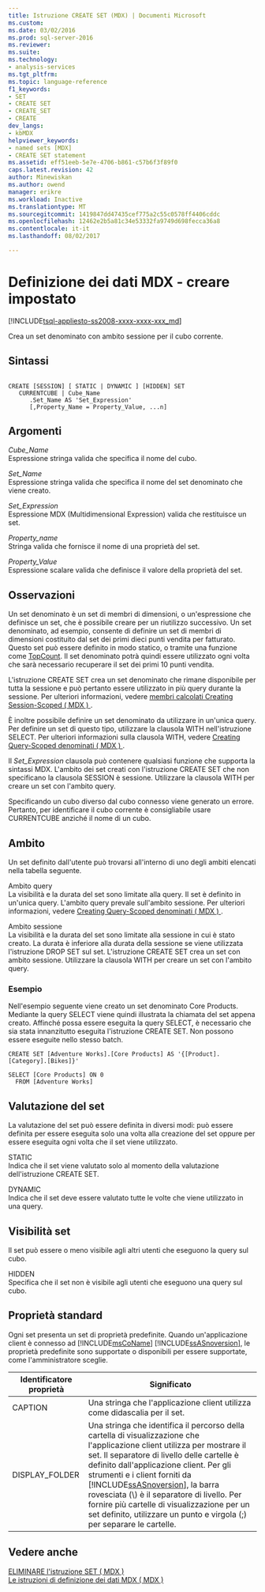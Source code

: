 ```yaml
---
title: Istruzione CREATE SET (MDX) | Documenti Microsoft
ms.custom: 
ms.date: 03/02/2016
ms.prod: sql-server-2016
ms.reviewer: 
ms.suite: 
ms.technology:
- analysis-services
ms.tgt_pltfrm: 
ms.topic: language-reference
f1_keywords:
- SET
- CREATE SET
- CREATE_SET
- CREATE
dev_langs:
- kbMDX
helpviewer_keywords:
- named sets [MDX]
- CREATE SET statement
ms.assetid: eff51eeb-5e7e-4706-b861-c57b6f3f89f0
caps.latest.revision: 42
author: Minewiskan
ms.author: owend
manager: erikre
ms.workload: Inactive
ms.translationtype: MT
ms.sourcegitcommit: 1419847dd47435cef775a2c55c0578ff4406cddc
ms.openlocfilehash: 12462e2b5a81c34e53332fa9749d698fecca36a8
ms.contentlocale: it-it
ms.lasthandoff: 08/02/2017

---
```

# <a name="mdx-data-definition---create-set"></a>Definizione dei dati MDX - creare impostato
[!INCLUDE[tsql-appliesto-ss2008-xxxx-xxxx-xxx_md](../includes/tsql-appliesto-ss2008-xxxx-xxxx-xxx-md.md)]

  Crea un set denominato con ambito sessione per il cubo corrente.  
  
## <a name="syntax"></a>Sintassi  
  
```  
  
CREATE [SESSION] [ STATIC | DYNAMIC ] [HIDDEN] SET   
   CURRENTCUBE | Cube_Name  
      .Set_Name AS 'Set_Expression'  
      [,Property_Name = Property_Value, ...n]  
```  
  
## <a name="arguments"></a>Argomenti  
 *Cube_Name*  
 Espressione stringa valida che specifica il nome del cubo.  
  
 *Set_Name*  
 Espressione stringa valida che specifica il nome del set denominato che viene creato.  
  
 *Set_Expression*  
 Espressione MDX (Multidimensional Expression) valida che restituisce un set.  
  
 *Property_name*  
 Stringa valida che fornisce il nome di una proprietà del set.  
  
 *Property_Value*  
 Espressione scalare valida che definisce il valore della proprietà del set.  
  
## <a name="remarks"></a>Osservazioni  
 Un set denominato è un set di membri di dimensioni, o un'espressione che definisce un set, che è possibile creare per un riutilizzo successivo. Un set denominato, ad esempio, consente di definire un set di membri di dimensioni costituito dal set dei primi dieci punti vendita per fatturato. Questo set può essere definito in modo statico, o tramite una funzione come [TopCount](../mdx/topcount-mdx.md). Il set denominato potrà quindi essere utilizzato ogni volta che sarà necessario recuperare il set dei primi 10 punti vendita.  
  
 L'istruzione CREATE SET crea un set denominato che rimane disponibile per tutta la sessione e può pertanto essere utilizzato in più query durante la sessione. Per ulteriori informazioni, vedere [membri calcolati Creating Session-Scoped &#40; MDX &#41; ](../analysis-services/multidimensional-models/mdx/mdx-calculated-members-session-scoped-calculated-members.md).  
  
 È inoltre possibile definire un set denominato da utilizzare in un'unica query. Per definire un set di questo tipo, utilizzare la clausola WITH nell'istruzione SELECT. Per ulteriori informazioni sulla clausola WITH, vedere [Creating Query-Scoped denominati &#40; MDX &#41; ](../analysis-services/multidimensional-models/mdx/mdx-named-sets-creating-query-scoped-named-sets.md).  
  
 Il *Set_Expression* clausola può contenere qualsiasi funzione che supporta la sintassi MDX. L'ambito dei set creati con l'istruzione CREATE SET che non specificano la clausola SESSION è sessione. Utilizzare la clausola WITH per creare un set con l'ambito query.  
  
 Specificando un cubo diverso dal cubo connesso viene generato un errore. Pertanto, per identificare il cubo corrente è consigliabile usare CURRENTCUBE anziché il nome di un cubo.  
  
## <a name="scope"></a>Ambito  
 Un set definito dall'utente può trovarsi all'interno di uno degli ambiti elencati nella tabella seguente.  
  
 Ambito query  
 La visibilità e la durata del set sono limitate alla query. Il set è definito in un'unica query. L'ambito query prevale sull'ambito sessione. Per ulteriori informazioni, vedere [Creating Query-Scoped denominati &#40; MDX &#41; ](../analysis-services/multidimensional-models/mdx/mdx-named-sets-creating-query-scoped-named-sets.md).  
  
 Ambito sessione  
 La visibilità e la durata del set sono limitate alla sessione in cui è stato creato. La durata è inferiore alla durata della sessione se viene utilizzata l'istruzione DROP SET sul set. L'istruzione CREATE SET crea un set con ambito sessione. Utilizzare la clausola WITH per creare un set con l'ambito query.  
  
### <a name="example"></a>Esempio  
 Nell'esempio seguente viene creato un set denominato Core Products. Mediante la query SELECT viene quindi illustrata la chiamata del set appena creato. Affinché possa essere eseguita la query SELECT, è necessario che sia stata innanzitutto eseguita l'istruzione CREATE SET. Non possono essere eseguite nello stesso batch.  
  
```  
CREATE SET [Adventure Works].[Core Products] AS '{[Product].[Category].[Bikes]}'  
  
SELECT [Core Products] ON 0  
  FROM [Adventure Works]  
```  
  
## <a name="set-evaluation"></a>Valutazione del set  
 La valutazione del set può essere definita in diversi modi: può essere definita per essere eseguita solo una volta alla creazione del set oppure per essere eseguita ogni volta che il set viene utilizzato.  
  
 STATIC  
 Indica che il set viene valutato solo al momento della valutazione dell'istruzione CREATE SET.  
  
 DYNAMIC  
 Indica che il set deve essere valutato tutte le volte che viene utilizzato in una query.  
  
## <a name="set-visibility"></a>Visibilità set  
 Il set può essere o meno visibile agli altri utenti che eseguono la query sul cubo.  
  
 HIDDEN  
 Specifica che il set non è visibile agli utenti che eseguono una query sul cubo.  
  
## <a name="standard-properties"></a>Proprietà standard  
 Ogni set presenta un set di proprietà predefinite. Quando un'applicazione client è connesso ad [!INCLUDE[msCoName](../includes/msconame-md.md)] [!INCLUDE[ssASnoversion](../includes/ssasnoversion-md.md)], le proprietà predefinite sono supportate o disponibili per essere supportate, come l'amministratore sceglie.  
  
|Identificatore proprietà|Significato|  
|-------------------------|-------------|  
|CAPTION|Una stringa che l'applicazione client utilizza come didascalia per il set.|  
|DISPLAY_FOLDER|Una stringa che identifica il percorso della cartella di visualizzazione che l'applicazione client utilizza per mostrare il set. Il separatore di livello delle cartelle è definito dall'applicazione client. Per gli strumenti e i client forniti da [!INCLUDE[ssASnoversion](../includes/ssasnoversion-md.md)], la barra rovesciata (\\) è il separatore di livello. Per fornire più cartelle di visualizzazione per un set definito, utilizzare un punto e virgola (;) per separare le cartelle.|  
  
## <a name="see-also"></a>Vedere anche  
 [ELIMINARE l'istruzione SET &#40; MDX &#41;](../mdx/mdx-data-definition-drop-set.md)   
 [Le istruzioni di definizione dei dati MDX &#40; MDX &#41;](../mdx/mdx-data-definition-statements-mdx.md)  
  
  

